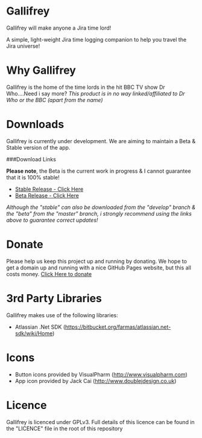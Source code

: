 Gallifrey
=========

Gallifrey will make anyone a Jira time lord!

A simple, light-weight Jira time logging companion to help you travel the Jira universe!

Why Gallifrey
=========

Gallifrey is the home of the time lords in the hit BBC TV show Dr Who....Need i say more?
*This product is in no way linked/affiliated to Dr Who or the BBC (apart from the name)*

Downloads
=========

Gallifrey is currently under development.
We are aiming to maintain a Beta & Stable version of the app.

###Download Links

**Please note**, the Beta is the current work in progress & I cannot guarantee that it is 100% stable! 

* [Stable Release - Click Here](https://github.com/BlythMeister/Gallifrey/raw/master/deploy/stable/setup.exe)
* [Beta Release - Click Here](https://github.com/BlythMeister/Gallifrey/raw/develop/deploy/beta/setup.exe)

*Although the "stable" can also be downloaded from the "develop" branch & the "beta" from the "master" branch, i strongly recommend using the links above to guarantee correct updates!*

Donate
=========

Please help us keep this project up and running by donating.
We hope to get a domain up and running with a nice GitHub Pages website, but this all costs money.
[Click Here to donate](https://www.paypal.com/cgi-bin/webscr?cmd=_s-xclick&hosted_button_id=G3MWL8E6UG4RS)

3rd Party Libraries
=========

Gallifrey makes use of the following libraries:

* Atlassian .Net SDK (https://bitbucket.org/farmas/atlassian.net-sdk/wiki/Home)

Icons
=========

* Button icons provided by VisualPharm (http://www.visualpharm.com)
* App icon provided by Jack Cai (http://www.doublejdesign.co.uk)

Licence
=========

Gallifrey is licenced under GPLv3.
Full details of this licence can be found in the "LICENCE" file in the root of this repository

